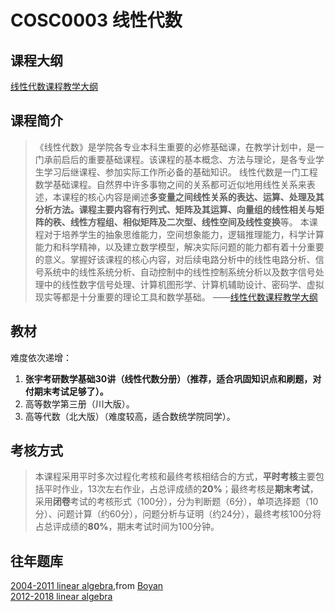 
# COSC0003 线性代数

## 课程大纲

[线性代数课程教学大纲](https://nku-wiki.feishu.cn/docx/QkHzdbaapoSyaZxf4KscircynQf)

## 课程简介

>《线性代数》是学院各专业本科生重要的必修基础课，在教学计划中，是一门承前启后的重要基础课程。该课程的基本概念、方法与理论，是各专业学生学习后继课程、参加实际工作所必备的基础知识。
线性代数是一门工程数学基础课程。自然界中许多事物之间的关系都可近似地用线性关系来表述，本课程的核心内容是阐述**多变量之间线性关系的表达、运算、处理及其分析方法。课程主要内容有行列式、矩阵及其运算、向量组的线性相关与矩阵的秩、线性方程组、相似矩阵及二次型、线性空间及线性变换**等。
本课程对于培养学生的抽象思维能力，空间想象能力，逻辑推理能力，科学计算能力和科学精神，以及建立数学模型，解决实际问题的能力都有着十分重要的意义。掌握好该课程的核心内容，对后续电路分析中的线性电路分析、信号系统中的线性系统分析、自动控制中的线性控制系统分析以及数字信号处理中的线性数字信号处理、计算机图形学、计算机辅助设计、密码学、虚拟现实等都是十分重要的理论工具和数学基础。
——[线性代数课程教学大纲](https://nku-wiki.feishu.cn/docx/QkHzdbaapoSyaZxf4KscircynQf)

## 教材

难度依次递增：
1. **张宇考研数学基础30讲（线性代数分册）（推荐，适合巩固知识点和刷题，对付期末考试足够了）。**
2. 高等数学第三册（川大版）。
3. 高等代数（北大版）（难度较高，适合数统学院同学）。

## 考核方式

>本课程采用平时多次过程化考核和最终考核相结合的方式，**平时考核**主要包括平时作业，13次左右作业，占总评成绩的**20%**；最终考核是**期末考试**，采用**闭卷**考试的考核形式（100分），分为判断题（6分），单项选择题（10分）、问题计算（约60分），问题分析与证明（约24分），最终考核100分将占总评成绩的**80%**，期末考试时间为100分钟。

## 往年题库

[2004-2011 linear algebra](https://github.com/Emanual20/NKUCS.ICU/tree/main/resources/grade-1/COSC0003/),from [Boyan](https://github.com/NKUSunBoyan)\
[2012-2018 linear algebra](https://github.com/Emanual20/NKUCS.ICU/tree/main/resources/grade-1/COSC0003/)